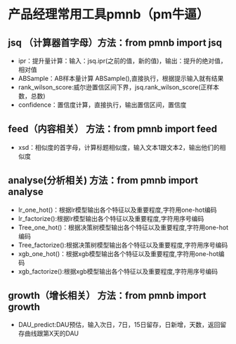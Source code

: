 # 产品经理常用工具pmnb（pm牛逼）

## jsq （计算器首字母）方法：from pmnb import jsq
 * ipr：提升量计算：输入：jsq.ipr(之前的值，新的值)，输出：提升的绝对值，相对值  
 * ABSample：AB样本量计算  ABSample(),直接执行，根据提示输入就有结果
 * rank_wilson_score:威尔逊置信区间下界，jsq.rank_wilson_score(正样本数，总数)
 * confidence：置信度计算，直接执行，输出置信区间，置信度

## feed（内容相关） 方法：from pmnb import feed
 * xsd：相似度的首字母，计算标题相似度，输入文本1跟文本2，输出他们的相似度

## analyse(分析相关) 方法：from pmnb import analyse
 * lr_one_hot()：根据lr模型输出各个特征以及重要程度,字符用one-hot编码
 * lr_factorize():根据lr模型输出各个特征以及重要程度,字符用序号编码
 * Tree_one_hot()：根据决策树模型输出各个特征以及重要程度,字符用one-hot编码
 * Tree_factorize():根据决策树模型输出各个特征以及重要程度,字符用序号编码
 * xgb_one_hot()：根据xgb模型输出各个特征以及重要程度,字符用one-hot编码
 * xgb_factorize():根据xgb模型输出各个特征以及重要程度,字符用序号编码


## growth（增长相关） 方法：from pmnb import growth
 * DAU_predict:DAU预估，输入次日，7日，15日留存，日新增，天数，返回留存曲线跟第X天的DAU
